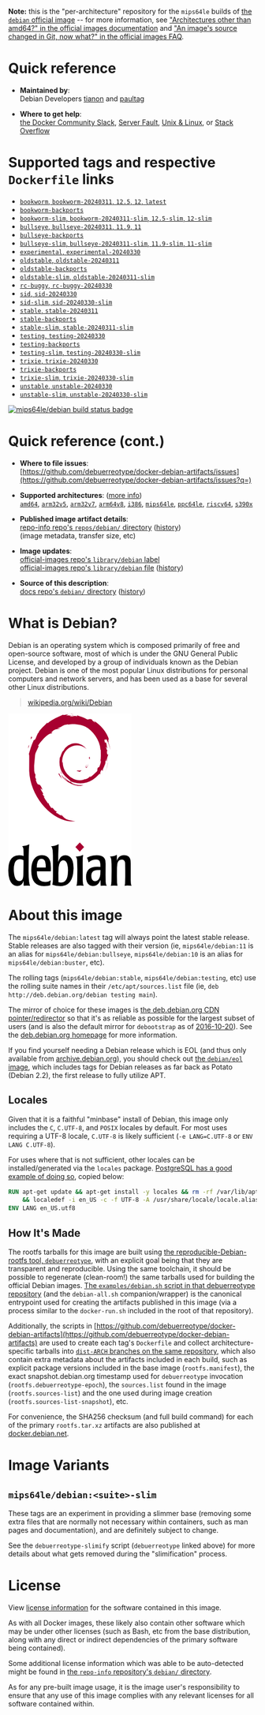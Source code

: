 <!--

********************************************************************************

WARNING:

    DO NOT EDIT "debian/README.md"

    IT IS AUTO-GENERATED

    (from the other files in "debian/" combined with a set of templates)

********************************************************************************

-->

**Note:** this is the "per-architecture" repository for the `mips64le` builds of [the `debian` official image](https://hub.docker.com/_/debian) -- for more information, see ["Architectures other than amd64?" in the official images documentation](https://github.com/docker-library/official-images#architectures-other-than-amd64) and ["An image's source changed in Git, now what?" in the official images FAQ](https://github.com/docker-library/faq#an-images-source-changed-in-git-now-what).

# Quick reference

-	**Maintained by**:  
	Debian Developers [tianon](https://qa.debian.org/developer.php?login=tianon) and [paultag](https://qa.debian.org/developer.php?login=paultag)

-	**Where to get help**:  
	[the Docker Community Slack](https://dockr.ly/comm-slack), [Server Fault](https://serverfault.com/help/on-topic), [Unix & Linux](https://unix.stackexchange.com/help/on-topic), or [Stack Overflow](https://stackoverflow.com/help/on-topic)

# Supported tags and respective `Dockerfile` links

-	[`bookworm`, `bookworm-20240311`, `12.5`, `12`, `latest`](https://github.com/debuerreotype/docker-debian-artifacts/blob/e9c3028cdbdd31bcbd0f2b204f899c98bd766b7a/bookworm/Dockerfile)
-	[`bookworm-backports`](https://github.com/debuerreotype/docker-debian-artifacts/blob/e9c3028cdbdd31bcbd0f2b204f899c98bd766b7a/bookworm/backports/Dockerfile)
-	[`bookworm-slim`, `bookworm-20240311-slim`, `12.5-slim`, `12-slim`](https://github.com/debuerreotype/docker-debian-artifacts/blob/e9c3028cdbdd31bcbd0f2b204f899c98bd766b7a/bookworm/slim/Dockerfile)
-	[`bullseye`, `bullseye-20240311`, `11.9`, `11`](https://github.com/debuerreotype/docker-debian-artifacts/blob/e9c3028cdbdd31bcbd0f2b204f899c98bd766b7a/bullseye/Dockerfile)
-	[`bullseye-backports`](https://github.com/debuerreotype/docker-debian-artifacts/blob/e9c3028cdbdd31bcbd0f2b204f899c98bd766b7a/bullseye/backports/Dockerfile)
-	[`bullseye-slim`, `bullseye-20240311-slim`, `11.9-slim`, `11-slim`](https://github.com/debuerreotype/docker-debian-artifacts/blob/e9c3028cdbdd31bcbd0f2b204f899c98bd766b7a/bullseye/slim/Dockerfile)
-	[`experimental`, `experimental-20240330`](https://github.com/debuerreotype/docker-debian-artifacts/blob/7f39f105210946df04b8b6d3f8525f5478873ed0/experimental/Dockerfile)
-	[`oldstable`, `oldstable-20240311`](https://github.com/debuerreotype/docker-debian-artifacts/blob/e9c3028cdbdd31bcbd0f2b204f899c98bd766b7a/oldstable/Dockerfile)
-	[`oldstable-backports`](https://github.com/debuerreotype/docker-debian-artifacts/blob/e9c3028cdbdd31bcbd0f2b204f899c98bd766b7a/oldstable/backports/Dockerfile)
-	[`oldstable-slim`, `oldstable-20240311-slim`](https://github.com/debuerreotype/docker-debian-artifacts/blob/e9c3028cdbdd31bcbd0f2b204f899c98bd766b7a/oldstable/slim/Dockerfile)
-	[`rc-buggy`, `rc-buggy-20240330`](https://github.com/debuerreotype/docker-debian-artifacts/blob/7f39f105210946df04b8b6d3f8525f5478873ed0/rc-buggy/Dockerfile)
-	[`sid`, `sid-20240330`](https://github.com/debuerreotype/docker-debian-artifacts/blob/7f39f105210946df04b8b6d3f8525f5478873ed0/sid/Dockerfile)
-	[`sid-slim`, `sid-20240330-slim`](https://github.com/debuerreotype/docker-debian-artifacts/blob/7f39f105210946df04b8b6d3f8525f5478873ed0/sid/slim/Dockerfile)
-	[`stable`, `stable-20240311`](https://github.com/debuerreotype/docker-debian-artifacts/blob/e9c3028cdbdd31bcbd0f2b204f899c98bd766b7a/stable/Dockerfile)
-	[`stable-backports`](https://github.com/debuerreotype/docker-debian-artifacts/blob/e9c3028cdbdd31bcbd0f2b204f899c98bd766b7a/stable/backports/Dockerfile)
-	[`stable-slim`, `stable-20240311-slim`](https://github.com/debuerreotype/docker-debian-artifacts/blob/e9c3028cdbdd31bcbd0f2b204f899c98bd766b7a/stable/slim/Dockerfile)
-	[`testing`, `testing-20240330`](https://github.com/debuerreotype/docker-debian-artifacts/blob/7f39f105210946df04b8b6d3f8525f5478873ed0/testing/Dockerfile)
-	[`testing-backports`](https://github.com/debuerreotype/docker-debian-artifacts/blob/7f39f105210946df04b8b6d3f8525f5478873ed0/testing/backports/Dockerfile)
-	[`testing-slim`, `testing-20240330-slim`](https://github.com/debuerreotype/docker-debian-artifacts/blob/7f39f105210946df04b8b6d3f8525f5478873ed0/testing/slim/Dockerfile)
-	[`trixie`, `trixie-20240330`](https://github.com/debuerreotype/docker-debian-artifacts/blob/7f39f105210946df04b8b6d3f8525f5478873ed0/trixie/Dockerfile)
-	[`trixie-backports`](https://github.com/debuerreotype/docker-debian-artifacts/blob/7f39f105210946df04b8b6d3f8525f5478873ed0/trixie/backports/Dockerfile)
-	[`trixie-slim`, `trixie-20240330-slim`](https://github.com/debuerreotype/docker-debian-artifacts/blob/7f39f105210946df04b8b6d3f8525f5478873ed0/trixie/slim/Dockerfile)
-	[`unstable`, `unstable-20240330`](https://github.com/debuerreotype/docker-debian-artifacts/blob/7f39f105210946df04b8b6d3f8525f5478873ed0/unstable/Dockerfile)
-	[`unstable-slim`, `unstable-20240330-slim`](https://github.com/debuerreotype/docker-debian-artifacts/blob/7f39f105210946df04b8b6d3f8525f5478873ed0/unstable/slim/Dockerfile)

[![mips64le/debian build status badge](https://img.shields.io/jenkins/s/https/doi-janky.infosiftr.net/job/multiarch/job/mips64le/job/debian.svg?label=mips64le/debian%20%20build%20job)](https://doi-janky.infosiftr.net/job/multiarch/job/mips64le/job/debian/)

# Quick reference (cont.)

-	**Where to file issues**:  
	[https://github.com/debuerreotype/docker-debian-artifacts/issues](https://github.com/debuerreotype/docker-debian-artifacts/issues?q=)

-	**Supported architectures**: ([more info](https://github.com/docker-library/official-images#architectures-other-than-amd64))  
	[`amd64`](https://hub.docker.com/r/amd64/debian/), [`arm32v5`](https://hub.docker.com/r/arm32v5/debian/), [`arm32v7`](https://hub.docker.com/r/arm32v7/debian/), [`arm64v8`](https://hub.docker.com/r/arm64v8/debian/), [`i386`](https://hub.docker.com/r/i386/debian/), [`mips64le`](https://hub.docker.com/r/mips64le/debian/), [`ppc64le`](https://hub.docker.com/r/ppc64le/debian/), [`riscv64`](https://hub.docker.com/r/riscv64/debian/), [`s390x`](https://hub.docker.com/r/s390x/debian/)

-	**Published image artifact details**:  
	[repo-info repo's `repos/debian/` directory](https://github.com/docker-library/repo-info/blob/master/repos/debian) ([history](https://github.com/docker-library/repo-info/commits/master/repos/debian))  
	(image metadata, transfer size, etc)

-	**Image updates**:  
	[official-images repo's `library/debian` label](https://github.com/docker-library/official-images/issues?q=label%3Alibrary%2Fdebian)  
	[official-images repo's `library/debian` file](https://github.com/docker-library/official-images/blob/master/library/debian) ([history](https://github.com/docker-library/official-images/commits/master/library/debian))

-	**Source of this description**:  
	[docs repo's `debian/` directory](https://github.com/docker-library/docs/tree/master/debian) ([history](https://github.com/docker-library/docs/commits/master/debian))

# What is Debian?

Debian is an operating system which is composed primarily of free and open-source software, most of which is under the GNU General Public License, and developed by a group of individuals known as the Debian project. Debian is one of the most popular Linux distributions for personal computers and network servers, and has been used as a base for several other Linux distributions.

> [wikipedia.org/wiki/Debian](https://en.wikipedia.org/wiki/Debian)

![logo](https://raw.githubusercontent.com/docker-library/docs/b449be7df57e9ed9086bb5821bfb5d6cdc5d67a4/debian/logo.png)

# About this image

The `mips64le/debian:latest` tag will always point the latest stable release. Stable releases are also tagged with their version (ie, `mips64le/debian:11` is an alias for `mips64le/debian:bullseye`, `mips64le/debian:10` is an alias for `mips64le/debian:buster`, etc).

The rolling tags (`mips64le/debian:stable`, `mips64le/debian:testing`, etc) use the rolling suite names in their `/etc/apt/sources.list` file (ie, `deb http://deb.debian.org/debian testing main`).

The mirror of choice for these images is [the deb.debian.org CDN pointer/redirector](https://deb.debian.org) so that it's as reliable as possible for the largest subset of users (and is also the default mirror for `debootstrap` as of [2016-10-20](https://anonscm.debian.org/cgit/d-i/debootstrap.git/commit/?id=9e8bc60ad1ccf3a25ce7890526b70059f3e770de)). See the [deb.debian.org homepage](https://deb.debian.org) for more information.

If you find yourself needing a Debian release which is EOL (and thus only available from [archive.debian.org](http://archive.debian.org)), you should check out [the `debian/eol` image](https://hub.docker.com/r/debian/eol/), which includes tags for Debian releases as far back as Potato (Debian 2.2), the first release to fully utilize APT.

## Locales

Given that it is a faithful "minbase" install of Debian, this image only includes the `C`, `C.UTF-8`, and `POSIX` locales by default. For most uses requiring a UTF-8 locale, `C.UTF-8` is likely sufficient (`-e LANG=C.UTF-8` or `ENV LANG C.UTF-8`).

For uses where that is not sufficient, other locales can be installed/generated via the `locales` package. [PostgreSQL has a good example of doing so](https://github.com/docker-library/postgres/blob/69bc540ecfffecce72d49fa7e4a46680350037f9/9.6/Dockerfile#L21-L24), copied below:

```dockerfile
RUN apt-get update && apt-get install -y locales && rm -rf /var/lib/apt/lists/* \
	&& localedef -i en_US -c -f UTF-8 -A /usr/share/locale/locale.alias en_US.UTF-8
ENV LANG en_US.utf8
```

## How It's Made

The rootfs tarballs for this image are built using [the reproducible-Debian-rootfs tool, `debuerreotype`](https://github.com/debuerreotype/debuerreotype), with an explicit goal being that they are transparent and reproducible. Using the same toolchain, it should be possible to regenerate (clean-room!) the same tarballs used for building the official Debian images. [The `examples/debian.sh` script in that debuerreotype repository](https://github.com/debuerreotype/debuerreotype/blob/master/examples/debian.sh) (and the `debian-all.sh` companion/wrapper) is the canonical entrypoint used for creating the artifacts published in this image (via a process similar to the `docker-run.sh` included in the root of that repository).

Additionally, the scripts in [https://github.com/debuerreotype/docker-debian-artifacts](https://github.com/debuerreotype/docker-debian-artifacts) are used to create each tag's `Dockerfile` and collect architecture-specific tarballs into [`dist-ARCH` branches on the same repository](https://github.com/debuerreotype/docker-debian-artifacts/branches), which also contain extra metadata about the artifacts included in each build, such as explicit package versions included in the base image (`rootfs.manifest`), the exact snapshot.debian.org timestamp used for `debuerreotype` invocation (`rootfs.debuerreotype-epoch`), the `sources.list` found in the image (`rootfs.sources-list`) and the one used during image creation (`rootfs.sources-list-snapshot`), etc.

For convenience, the SHA256 checksum (and full build command) for each of the primary `rootfs.tar.xz` artifacts are also published at [docker.debian.net](https://docker.debian.net/).

# Image Variants

## `mips64le/debian:<suite>-slim`

These tags are an experiment in providing a slimmer base (removing some extra files that are normally not necessary within containers, such as man pages and documentation), and are definitely subject to change.

See the `debuerreotype-slimify` script (`debuerreotype` linked above) for more details about what gets removed during the "slimification" process.

# License

View [license information](https://www.debian.org/social_contract#guidelines) for the software contained in this image.

As with all Docker images, these likely also contain other software which may be under other licenses (such as Bash, etc from the base distribution, along with any direct or indirect dependencies of the primary software being contained).

Some additional license information which was able to be auto-detected might be found in [the `repo-info` repository's `debian/` directory](https://github.com/docker-library/repo-info/tree/master/repos/debian).

As for any pre-built image usage, it is the image user's responsibility to ensure that any use of this image complies with any relevant licenses for all software contained within.

